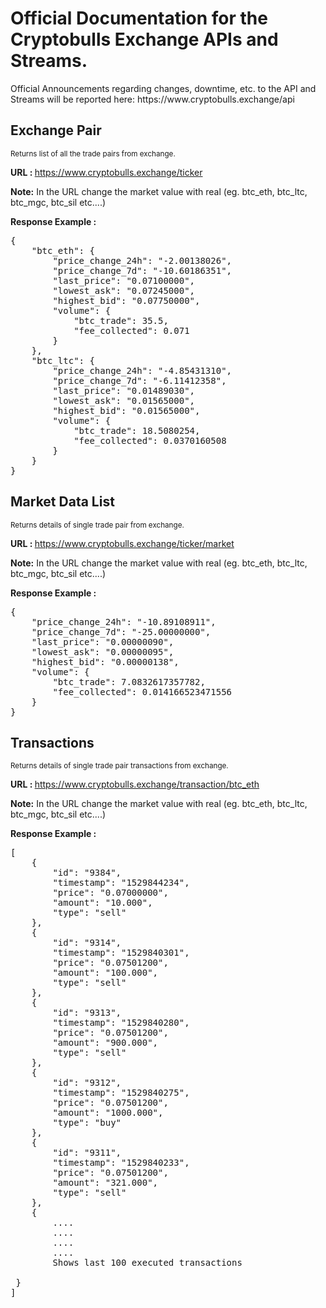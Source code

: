# Official Documentation for the Cryptobulls Exchange APIs and Streams.
<p>Official Announcements regarding changes, downtime, etc. to the API and Streams will be reported here: https://www.cryptobulls.exchange/api</p>


<h2 class="h3 capitalize font-bold">Exchange Pair</h2>
<small>Returns list of all the trade pairs from exchange.</small>

<p><strong>URL : </strong><a href="https://www.cryptobulls.exchange/ticker" target="_blank">https://www.cryptobulls.exchange/ticker</a></p>
<p><strong>Note:</strong> In the URL change the market value with real (eg. btc_eth, btc_ltc, btc_mgc, btc_sil etc....)</p>

<p><strong>Response Example :</strong></p>

<pre>{
    "btc_eth": {
        "price_change_24h": "-2.00138026",
        "price_change_7d": "-10.60186351",
        "last_price": "0.07100000",
        "lowest_ask": "0.07245000",
        "highest_bid": "0.07750000",
        "volume": {
            "btc_trade": 35.5,
            "fee_collected": 0.071
        }
    },
    "btc_ltc": {
        "price_change_24h": "-4.85431310",
        "price_change_7d": "-6.11412358",
        "last_price": "0.01489030",
        "lowest_ask": "0.01565000",
        "highest_bid": "0.01565000",
        "volume": {
            "btc_trade": 18.5080254,
            "fee_collected": 0.0370160508
        }
    }
}
</pre>

<h2 class="h3 capitalize font-bold">Market Data List</h2>
<small>Returns details of single trade pair from exchange.</small>
<p><strong>URL : </strong><a href="https://www.cryptobulls.exchange/ticker/btc_eth" target="_blank">https://www.cryptobulls.exchange/ticker/market</a></p>
<p><strong>Note:</strong> In the URL change the market value with real (eg. btc_eth, btc_ltc, btc_mgc, btc_sil etc....)</p>
<p><strong>Response Example :</strong></p>
<pre>{
    "price_change_24h": "-10.89108911",
    "price_change_7d": "-25.00000000",
    "last_price": "0.00000090",
    "lowest_ask": "0.00000095",
    "highest_bid": "0.00000138",
    "volume": {
        "btc_trade": 7.0832617357782,
        "fee_collected": 0.014166523471556
    }
}</pre>

<h2 class="h3 capitalize font-bold">Transactions</h2>
<small>Returns details of single trade pair transactions from exchange.</small>
<p><strong>URL : </strong><a href="https://www.cryptobulls.exchange/transaction/btc_eth" target="_blank">https://www.cryptobulls.exchange/transaction/btc_eth</a></p>
<p><strong>Note:</strong> In the URL change the market value with real (eg. btc_eth, btc_ltc, btc_mgc, btc_sil etc....)</p>
<p><strong>Response Example :</strong></p>

<pre>[
    {
        "id": "9384",
        "timestamp": "1529844234",
        "price": "0.07000000",
        "amount": "10.000",
        "type": "sell"
    },
    {
        "id": "9314",
        "timestamp": "1529840301",
        "price": "0.07501200",
        "amount": "100.000",
        "type": "sell"
    },
    {
        "id": "9313",
        "timestamp": "1529840280",
        "price": "0.07501200",
        "amount": "900.000",
        "type": "sell"
    },
    {
        "id": "9312",
        "timestamp": "1529840275",
        "price": "0.07501200",
        "amount": "1000.000",
        "type": "buy"
    },
    {
        "id": "9311",
        "timestamp": "1529840233",
        "price": "0.07501200",
        "amount": "321.000",
        "type": "sell"
    },
    {
        ....
        ....
        ....
        ....
        Shows last 100 executed transactions
        
 }
]</pre>
                
